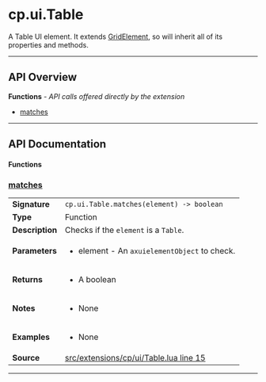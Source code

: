 # cp.ui.Table

A Table UI element. It extends [GridElement](cp.ui.GridElement.md), so will inherit all of its properties and methods.

---

## API Overview
**Functions** - _API calls offered directly by the extension_
 * [matches](#matches)


---

## API Documentation

#### Functions


### [matches](#matches)

|                                             |                                                                                     |
| --------------------------------------------|-------------------------------------------------------------------------------------|
| **Signature**                               | `cp.ui.Table.matches(element) -> boolean`                                                                    |
| **Type**                                    | Function                                                                     |
| **Description**                             | Checks if the `element` is a `Table`.                                                                     |
| **Parameters**                              | <ul><li>element - An `axuielementObject` to check.</li></ul> |
| **Returns**                                 | <ul><li>A boolean</li></ul>          |
| **Notes**                                   | <ul><li>None</li></ul> |
| **Examples**                                | <ul><li>None</li></ul> |
| **Source**                                  | [src/extensions/cp/ui/Table.lua line 15](https://github.com/CommandPost/CommandPost/blob/develop/src/extensions/cp/ui/Table.lua#L15) |

---

